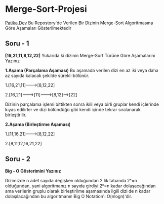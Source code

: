# Merge-Sort-Projesi
[Patika.Dev](https://www.patika.dev)
Bu Repostory'de Verilen Bir Dizinin Merge-Sort Algoritmasına Göre Aşamaları Gösterilmektedir

## Soru - 1
**[16,21,11,8,12,22]**
Yukarıda ki dizinin Merge-Sort Türüne Göre Aşamalarını Yazınız 

**1.Aşama (Parçalama Aşaması)**
Bu aşamada verilen dizi en az iki veya daha az sayıda kalacak şekilde sürekli bölünür.

1.[16,21,11]--->[8,12,22]

2.[16,21]--->[11]--->[8,12]-->[22]

Dizinin parçalama işlemi bittikten sonra ikili veya birli gruplar kendi içlerinde kıyas edilirler ve dizi bölündüğü gibi
kendi içinde tekrar sıralanarak birleştirilir.

**2.Aşama (Birleştirme Aşaması)**

1.[11,16,21]--->[8,12,22]

2.[8,11,12,16,21,22]

## Soru - 2
**Big - O Gösterimini Yazınız**

Dizimizde n adet sayıda değişken olduğundan 2 lik tabanda
2ˣ=n olduğundan, yani algoritmanız n sayıda girdiyi 2ˣ=n kadar dolaşacağından
ama verilerin gruplu olarak birleştirilme aşamasında ilgili dizi de n kadar dolaşılacağından
bu algoritmanın Big O Notation'ı O(nlogn)'dir.